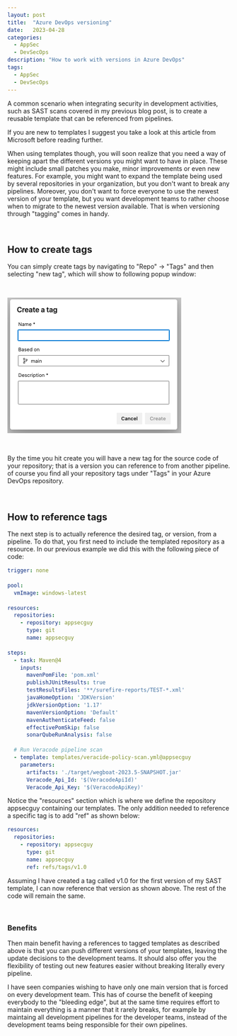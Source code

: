 ```yaml
---
layout: post
title:  "Azure DevOps versioning"
date:   2023-04-28
categories:
  - AppSec
  - DevSecOps
description: "How to work with versions in Azure DevOps"
tags:
  - AppSec
  - DevSecOps
---
```


A common scenario when integrating security in development activities, such as SAST scans covered in my previous blog post, is to create a reusable template that can be referenced from pipelines.

If you are new to templates I suggest you take a look at this article from Microsoft before reading further.

<!-- more -->

When using templates though, you will soon realize that you need a way of keeping apart the different versions you might want to have in place. These might include small patches you make, minor improvements or even new features. For example, you might want to expand the template being used by several repositories in your organization, but you don't want to break any pipelines. Moreover, you don't want to force everyone to use the newest version of your template, but you want development teams to rather choose when to migrate to the newest version available. That is when versioning through "tagging" comes in handy.

<br>

## How to create tags

You can simply create tags by navigating to "Repo" -> "Tags" and then selecting "new tag", which will show to following popup window:

<br>

![image](assets/images/azure-devops-tags.png "Create new tag in Azure DevOps")

<br>

By the time you hit create you will have a new tag for the source code of your repository; that is a version you can reference to from another pipeline. of course you find all your repository tags under "Tags" in your Azure DevOps repository.

<br>

## How to reference tags

The next step is to actually reference the desired tag, or version, from a pipeline. To do that, you first need to include the templated repository as a resource. In our previous example we did this with the following piece of code:

```yaml
trigger: none

pool:
  vmImage: windows-latest

resources:
  repositories:
    - repository: appsecguy
      type: git
      name: appsecguy

steps:
  - task: Maven@4
    inputs:
      mavenPomFile: 'pom.xml'
      publishJUnitResults: true
      testResultsFiles: '**/surefire-reports/TEST-*.xml'
      javaHomeOption: 'JDKVersion'
      jdkVersionOption: '1.17'
      mavenVersionOption: 'Default'
      mavenAuthenticateFeed: false
      effectivePomSkip: false
      sonarQubeRunAnalysis: false

  # Run Veracode pipeline scan
  - template: templates/veracide-policy-scan.yml@appsecguy
    parameters:
      artifacts: './target/wegboat-2023.5-SNAPSHOT.jar' 
      Veracode_Api_Id: '$(VeracodeApiId)'
      Veracode_Api_Key: '$(VeracodeApiKey)'

```

Notice the "resources" section which is where we define the repository appsecguy containing our templates. The only addition needed to reference a specific tag is to add "ref" as shown below:

```yaml
resources:
  repositories:
    - repository: appsecguy
      type: git
      name: appsecguy
      ref: refs/tags/v1.0
```

Assuming I have created a tag called v1.0 for the first version of my SAST template, I can now reference that version as shown above. The rest of the code will remain the same.

<br>

### Benefits

Then main benefit having a references to tagged templates as described above is that you can push different versions of your templates, leaving the update decisions to the development teams. It should also offer you the flexibility of testing out new features easier without breaking literally every pipeline.

I have seen companies wishing to have only one main version that is forced on every development team. This has of course the benefit of keeping everybody to the "bleeding edge", but at the same time requires effort to maintain everything is a manner that it rarely breaks, for example by maintaing all development pipelines for the developer teams, instead of the development teams being responsible for their own pipelines.
